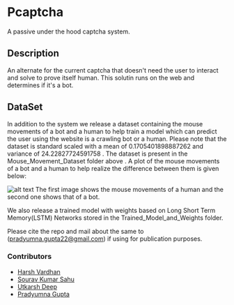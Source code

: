 # Pcaptcha
A passive under the hood captcha system.

## Description
An alternate for the current captcha that doesn't need the user to interact and solve to prove itself human. This solutin runs on the web and determines if it's a bot.

## DataSet 
In addition to the system we release a dataset containing the mouse movements of a bot and a human to help train a model which can predict the user using the website is a crawling bot or a human. Please note that the dataset is standard scaled with a mean of 0.1705401898887262 and variance of 24.22827724591758 . The dataset is present in the Mouse_Movement_Dataset folder above . A plot of the mouse movements of a bot and a human to help realize the difference between them is given below:

![alt text](https://github.com/harshv47/SIH-20-qual/blob/master/Human_bot_image.png)
The first image shows the mouse movements of a human and the second one shows that of a bot.

We also release a trained model with weights based on Long Short Term Memory(LSTM) Networks stored in the Trained_Model_and_Weights folder.

Please cite the repo and mail about the same to (pradyumna.gupta22@gmail.com) if using for publication purposes.

### Contributors
* [Harsh Vardhan](https://github.com/harshv47) 
* [Sourav Kumar Sahu](https://github.com/SouravSahu)
* [Utkarsh Deep](https://github.com/primalynative)
* [Pradyumna Gupta](https://github.com/PradyumnaGupta)
